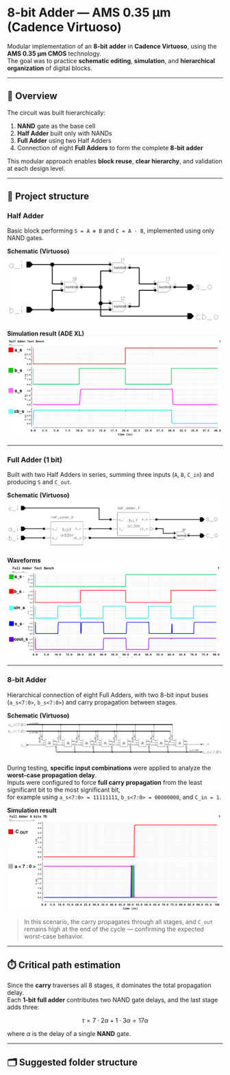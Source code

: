 # 8-bit Adder — AMS 0.35 µm (Cadence Virtuoso)

Modular implementation of an **8-bit adder** in **Cadence Virtuoso**, using the **AMS 0.35 µm CMOS** technology.  
The goal was to practice **schematic editing**, **simulation**, and **hierarchical organization** of digital blocks.

---

## 🔎 Overview
The circuit was built hierarchically:
1. **NAND** gate as the base cell  
2. **Half Adder** built only with NANDs  
3. **Full Adder** using two Half Adders  
4. Connection of eight **Full Adders** to form the complete **8-bit adder**  

This modular approach enables **block reuse**, **clear hierarchy**, and validation at each design level.

---

## 🧩 Project structure

### Half Adder
Basic block performing `S = A ⊕ B` and `C = A · B`, implemented using only NAND gates.

**Schematic (Virtuoso)**  
![schematic_half_adder](./Figures/schematic_half_adder.png)

**Simulation result (ADE XL)**  
![result_half_adder](./Figures/result_half_adder.png)

---

### Full Adder (1 bit)
Built with two Half Adders in series, summing three inputs (`A`, `B`, `C_in`) and producing `S` and `C_out`.

**Schematic (Virtuoso)**  
![schematic_full_adder](./Figures/schematic_full_adder.png)

**Waveforms**  
![result_full_adder](./Figures/result_full_adder.png)

---

### 8-bit Adder
Hierarchical connection of eight Full Adders, with two 8-bit input buses (`a_s<7:0>`, `b_s<7:0>`) and carry propagation between stages.

**Schematic (Virtuoso)**  
![schematic_full_adder_8b](./Figures/schematic_full_adder_8b.png)

During testing, **specific input combinations** were applied to analyze the **worst-case propagation delay**.  
Inputs were configured to force **full carry propagation** from the least significant bit to the most significant bit,  
for example using `a_s<7:0> = 11111111`, `b_s<7:0> = 00000000`, and `C_in = 1`.

**Simulation result**  
![final_8b](./Figures/final_8b.png)

> In this scenario, the carry propagates through all stages, and `C_out` remains high at the end of the cycle — confirming the expected worst-case behavior.

---

## ⏱️ Critical path estimation
Since the **carry** traverses all 8 stages, it dominates the total propagation delay.  
Each **1-bit full adder** contributes two NAND gate delays, and the last stage adds three:

$$
\tau = 7 \cdot 2\alpha + 1 \cdot 3\alpha = 17\alpha
$$

where $\alpha$ is the delay of a single **NAND** gate.


---

## 🗂️ Suggested folder structure

